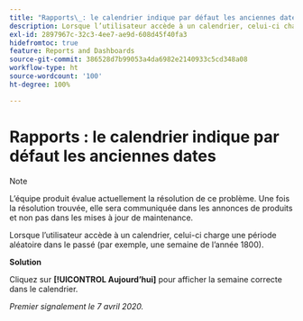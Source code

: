 ```yaml
---
title: "Rapports\_: le calendrier indique par défaut les anciennes dates"
description: Lorsque l’utilisateur accède à un calendrier, celui-ci charge une période aléatoire dans le passé (par exemple, une semaine de l’année 1800).
exl-id: 2897967c-32c3-4ee7-ae9d-608d45f40fa3
hidefromtoc: true
feature: Reports and Dashboards
source-git-commit: 386528d7b99053a4da6982e2140933c5cd348a08
workflow-type: ht
source-wordcount: '100'
ht-degree: 100%

---
```


# Rapports : le calendrier indique par défaut les anciennes dates

>[!NOTE]
>
>L’équipe produit évalue actuellement la résolution de ce problème. Une fois la résolution trouvée, elle sera communiquée dans les annonces de produits et non pas dans les mises à jour de maintenance.

Lorsque l’utilisateur accède à un calendrier, celui-ci charge une période aléatoire dans le passé (par exemple, une semaine de l’année 1800).

**Solution**

Cliquez sur **[!UICONTROL Aujourd’hui]** pour afficher la semaine correcte dans le calendrier.


_Premier signalement le 7 avril 2020._
